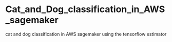 # Cat_and_Dog_classification_in_AWS_sagemaker
cat and dog classification in AWS sagemaker using the tensorflow estimator

